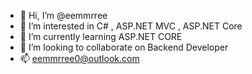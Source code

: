 - 👋 Hi, I’m @eemmrree
- 👀 I’m interested in C# , ASP.NET MVC , ASP.NET Core
- 🌱 I’m currently learning ASP.NET CORE
- 💞️ I’m looking to collaborate on Backend Developer
- 📫 eemmrree0@outlook.com

<!---
eemmrree/eemmrree is a ✨ special ✨ repository because its `README.md` (this file) appears on your GitHub profile.
You can click the Preview link to take a look at your changes.
--->
